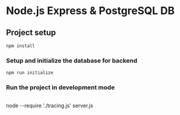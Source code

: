 # Node.js Express & PostgreSQL DB


## Project setup
```
npm install
```

### Setup and initialize the database for backend 

```
npm run initialize
```


### Run the project in development mode

```

```
node --require './tracing.js' server.js
```
